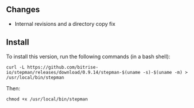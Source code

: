 ## Changes

* Internal revisions and a directory copy fix


## Install

To install this version, run the following commands (in a bash shell):

```
curl -L https://github.com/bitrise-io/stepman/releases/download/0.9.14/stepman-$(uname -s)-$(uname -m) > /usr/local/bin/stepman
```

Then:

```
chmod +x /usr/local/bin/stepman
```
